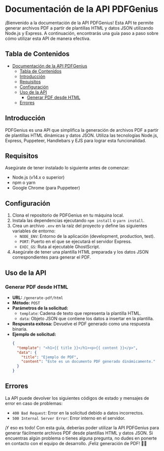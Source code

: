 # Documentación de la API PDFGenius

¡Bienvenido a la documentación de la API PDFGenius! Esta API te permite generar archivos PDF a partir de plantillas HTML y datos JSON utilizando Node.js y Express. A continuación, encontrarás una guía paso a paso sobre cómo utilizar esta API de manera efectiva.

## Tabla de Contenidos
- [Documentación de la API PDFGenius](#documentación-de-la-api-pdfgenius)
	- [Tabla de Contenidos](#tabla-de-contenidos)
	- [Introducción](#introducción)
	- [Requisitos](#requisitos)
	- [Configuración](#configuración)
	- [Uso de la API](#uso-de-la-api)
		- [Generar PDF desde HTML](#generar-pdf-desde-html)
	- [Errores](#errores)

## Introducción
PDFGenius es una API que simplifica la generación de archivos PDF a partir de plantillas HTML dinámicas y datos JSON. Utiliza las tecnologías Node.js, Express, Puppeteer, Handlebars y EJS para lograr esta funcionalidad.

## Requisitos
Asegúrate de tener instalado lo siguiente antes de comenzar:
- Node.js (v14.x o superior)
- npm o yarn
- Google Chrome (para Puppeteer)

## Configuración
1. Clona el repositorio de PDFGenius en tu máquina local.
2. Instala las dependencias ejecutando `npm install` o `yarn install`.
3. Crea un archivo `.env` en la raíz del proyecto y define las siguientes variables de entorno:
   - `NODE_ENV`: Entorno de la aplicación (development, production, test).
   - `PORT`: Puerto en el que se ejecutará el servidor Express.
   - `EXEC_GS`: Ruta al ejecutable GhostScript.
4. Asegúrate de tener una plantilla HTML preparada y los datos JSON correspondientes para generar el PDF.

## Uso de la API
### Generar PDF desde HTML
- **URL:** `/generate-pdf/html`
- **Método:** `POST`
- **Parámetros de la solicitud:**
  - `template`: Cadena de texto que representa la plantilla HTML.
  - `data`: Objeto JSON que contiene los datos a insertar en la plantilla.
- **Respuesta exitosa:** Devuelve el PDF generado como una respuesta binaria.
- **Ejemplo de solicitud:**
  ```json
  {
    "template": "<h1>{{ title }}</h1><p>{{ content }}</p>",
    "data": {
      "title": "Ejemplo de PDF",
      "content": "Este es un documento PDF generado dinámicamente."
    }
  }
  ```

## Errores
La API puede devolver los siguientes códigos de estado y mensajes de error en caso de problemas:
- `400 Bad Request`: Error en la solicitud debido a datos incorrectos.
- `500 Internal Server Error`: Error interno en el servidor.

¡Y eso es todo! Con esta guía, deberías poder utilizar la API PDFGenius para generar fácilmente archivos PDF desde plantillas HTML y datos JSON. Si encuentras algún problema o tienes alguna pregunta, no dudes en ponerte en contacto con el equipo de desarrollo. ¡Feliz generación de PDF! 📄✨
